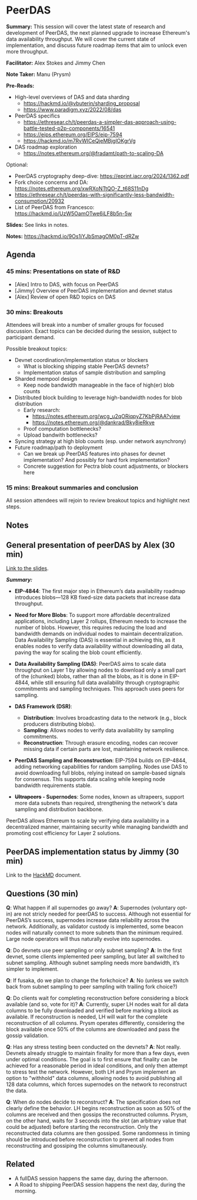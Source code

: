 # PeerDAS

**Summary:** This session will cover the latest state of research and development of PeerDAS, the next planned upgrade to increase Ethereum's data availability throughput. We will cover the current state of implementation, and discuss future roadmap items that aim to unlock even more throughput.

**Facilitator:** Alex Stokes and Jimmy Chen

**Note Taker:** Manu (Prysm)

**Pre-Reads:**

* High-level overviews of DAS and data sharding
    * https://hackmd.io/@vbuterin/sharding_proposal
    * https://www.paradigm.xyz/2022/08/das
* PeerDAS specifics
    * https://ethresear.ch/t/peerdas-a-simpler-das-approach-using-battle-tested-p2p-components/16541
    * https://eips.ethereum.org/EIPS/eip-7594
    * https://hackmd.io/m7RvWICeQjeMBjglOKgrVg
* DAS roadmap exploration
    * https://notes.ethereum.org/@fradamt/path-to-scaling-DA

Optional:
* PeerDAS cryptography deep-dive: https://eprint.iacr.org/2024/1362.pdf
* Fork choice concerns and DA: https://notes.ethereum.org/xwRXoNTtQO-Z_t68S11nDg
* https://ethresear.ch/t/peerdas-with-significantly-less-bandwidth-consumption/20932
* List of PeerDAS from Francesco: https://hackmd.io/UzW5OamOTwe6iLF8b5n-5w

**Slides:** See links in notes.

**Notes:** https://hackmd.io/9Os1iYJbSmagOM0pT-dRZw

## Agenda 

### 45 mins: Presentations on state of R&D
* [Alex] Intro to DAS, with focus on PeerDAS
* [Jimmy] Overview of PeerDAS implementation and devnet status
* [Alex] Review of open R&D topics on DAS

### 30 mins: Breakouts

Attendees will break into a number of smaller groups for focused discussion. Exact topics can be decided during the session, subject to participant demand.

Possible breakout topics:
* Devnet coordination/implementation status or blockers
    * What is blocking shipping stable PeerDAS devnets?
    * Implementation status of sample distribution and sampling
* Sharded mempool design
    * Keep node bandwidth manageable in the face of high(er) blob counts
* Distributed block building to leverage high-bandwidth nodes for blob distribution
    * Early research:
        * https://notes.ethereum.org/wcg_u2qORiqpyZ7KbPjRAA?view
        * https://notes.ethereum.org/@dankrad/Bky8ieRkye
    * Proof computation bottlenecks?
    * Upload bandwith bottlenecks?
* Syncing strategy at high blob counts (esp. under network asynchrony)
* Future roadmap/path to deployment
    * Can we break up PeerDAS features into phases for devnet implementation? And possibly for hard fork implementation?
    * Concrete suggestion for Pectra blob count adjustments, or blockers here

### 15 mins: Breakout summaries and conclusion

All session attendees will rejoin to review breakout topics and highlight next steps.

## Notes

## General presentation of peerDAS by Alex (30 min)
[Link to the slides](https://docs.google.com/presentation/d/1-VXgKxbC7k64VH3H08dYsClOEHxTmCSQXiZ4v-lQf2w/edit).

***Summary:***
- **EIP-4844**: The first major step in Ethereum’s data availability roadmap introduces blobs—128 KB fixed-size data packets that increase data throughput.

- **Need for More Blobs**: To support more affordable decentralized applications, including Layer 2 rollups, Ethereum needs to increase the number of blobs. However, this requires reducing the load and bandwidth demands on individual nodes to maintain decentralization. Data Availability Sampling (DAS) is essential in achieving this, as it enables nodes to verify data availability without downloading all data, paving the way for scaling the blob count efficiently.

- **Data Availability Sampling (DAS)**: PeerDAS aims to scale data throughput on Layer 1 by allowing nodes to download only a small part of the (chunked) blobs, rather than all the blobs, as it is done in EIP-4844, while still ensuring full data availability through cryptographic commitments and sampling techniques. This approach uses peers for sampling.

- **DAS Framework (DSR)**:
  - **Distribution**: Involves broadcasting data to the network (e.g., block producers distributing blobs).
  - **Sampling**: Allows nodes to verify data availability by sampling commitments.
  - **Reconstruction**: Through erasure encoding, nodes can recover missing data if certain parts are lost, maintaining network resilience.

- **PeerDAS Sampling and Reconstruction**: EIP-7594 builds on EIP-4844, adding networking capabilities for random sampling. Nodes use DAS to avoid downloading full blobs, relying instead on sample-based signals for consensus. This supports data scaling while keeping node bandwidth requirements stable.

- **~~Ultrapeers~~ - Supernodes**: Some nodes, known as ultrapeers, support more data subnets than required, strengthening the network's data sampling and distribution backbone.

PeerDAS allows Ethereum to scale by verifying data availability in a decentralized manner, maintaining security while managing bandwidth and promoting cost efficiency for Layer 2 solutions.


## PeerDAS implementation status by Jimmy (30 min)
Link to the [HackMD](https://hackmd.io/WmglRaFaRIaUR3h62Kil-w) document.

## Questions (30 min)

**Q**: What happen if all supernodes go away?
**A**: Supernodes (voluntary opt-in) are not stricly needed for peerDAS to success. Although not essential for PeerDAS’s success, supernodes increase data reliability across the network. Additionally, as validator custody is implemented, some beacon nodes will naturally connect to more subnets than the minimum required. Large node operators will thus naturally evolve into supernodes.

**Q**: Do devnets use peer sampling or only subnet sampling?
**A**: In the first devnet, some clients implemented peer sampling, but later all switched to subnet sampling. Although subnet sampling needs more bandwidth, it’s simpler to implement.

**Q**: If fusaka, do we plan to change the forkchoice?
**A**: No (unless we switch back from subnet sampling to peer sampling with trailing fork choice?)

**Q**: Do clients wait for completing reconstruction before considering a block available (and so, vote for it)?
**A**: Currently, super LH nodes wait for all data columns to be fully downloaded and verified before marking a block as available. If reconstruction is needed, LH will wait for the complete reconstruction of all columns. Prysm operates differently, considering the block available once 50% of the columns are downloaded and pass the gossip validation.

**Q**: Has any stress testing been conducted on the devnets?
**A**: Not really. Devnets already struggle to maintain finality for more than a few days, even under optimal conditions. The goal is to first ensure that finality can be achieved for a reasonable period in ideal conditions, and only then attempt to stress test the network. However, both LH and Prysm implement an option to "withhold" data columns, allowing nodes to avoid publishing all 128 data columns, which forces supernodes on the network to reconstruct the data.

**Q**: When do nodes decide to reconstruct?
**A**: The specification does not clearly define the behavior. LH begins reconstruction as soon as 50% of the columns are received and then gossips the reconstructed columns. Prysm, on the other hand, waits for 3 seconds into the slot (an arbitrary value that could be adjusted) before starting the reconstruction. Only the reconstructed data columns are then gossiped. Some randomness in timing should be introduced before reconstruction to prevent all nodes from reconstructing and gossiping the columns simultaneously.

## Related
- A fullDAS session happens the same day, during the afternoon.
- A Road to shipping PeerDAS session happens the next day, during the morning.